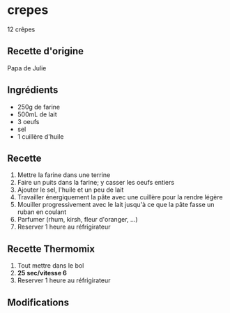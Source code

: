 # crepes

12 crêpes

## Recette d'origine
Papa de Julie

## Ingrédients
- 250g de farine
- 500mL de lait
- 3 oeufs
- sel
- 1 cuillère d'huile

## Recette
1. Mettre la farine dans une terrine
1. Faire un puits dans la farine; y casser les oeufs entiers
1. Ajouter le sel, l'huile et un peu de lait
1. Travailler énergiquement la pâte avec une cuillère pour la rendre légère
1. Mouiller progressivement avec le lait jusqu'à ce que la pâte fasse un ruban en coulant
1. Parfumer (rhum, kirsh, fleur d'oranger, ...)
1. Reserver 1 heure au réfrigirateur

## Recette Thermomix
1. Tout mettre dans le bol
1. **25 sec/vitesse 6**
1. Reserver 1 heure au réfrigirateur

## Modifications
